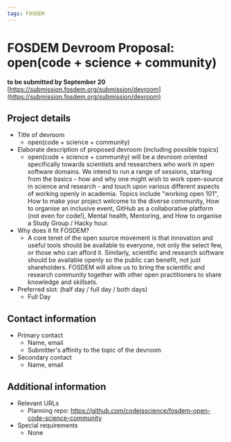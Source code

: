 ```yaml
---
tags: FOSDEM
---
```

# FOSDEM Devroom Proposal: open(code + science + community)

**to be submitted by September 20**
[https://submission.fosdem.org/submission/devroom](https://submission.fosdem.org/submission/devroom)

## Project details 
* Title of devroom
    * open(code + science + community)
* Elaborate description of proposed devroom (including possible topics)
    * open(code + science + community) will be a devroom oriented specifically towards scientists and researchers who work in open software domains. We intend to run a range of sessions, starting from the basics - how and why one might wish to work open-source in science and research - and touch upon various different aspects of working openly in academia. Topics include "working open 101", How to make your project welcome to the diverse community, How to organise an inclusive event, GitHub as a collaborative platform (not even for code!), Mental health, Mentoring, and How to organise a Study Group / Hacky hour. 
* Why does it fit FOSDEM?
    * A core tenet of the open source movement is that innovation and useful tools should be available to everyone, not only the select few, or those who can afford it. Similarly, scientific and research software should be available openly so the public can benefit, not just shareholders. FOSDEM will allow us to bring the scientific and research community together with other open practitioners to share knowledge and skillsets. 
* Preferred slot: (half day / full day / both days)
    * Full Day

## Contact information
* Primary contact
   * Name, email
   * Submitter's affinity to the topic of the devroom
* Secondary contact
   * Name, email
   
## Additional information
* Relevant URLs
    * Planning repo: https://github.com/codeisscience/fosdem-open-code-science-community
* Special requirements
    * None
